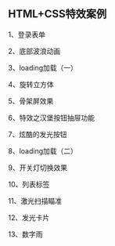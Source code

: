 ## HTML+CSS特效案例

1、登录表单

2、底部波浪动画

3、loading加载（一）

4、旋转立方体

5、骨架屏效果

6、特效之汉堡按钮抽屉功能

7、炫酷的发光按钮

8、loading加载（二）

9、开关灯切换效果

10、列表标签

11、激光扫描瞄准

12、发光卡片

13、数字雨